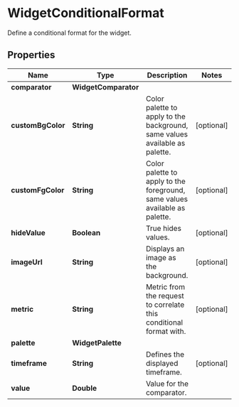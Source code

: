 # WidgetConditionalFormat

Define a conditional format for the widget.

## Properties

| Name              | Type                 | Description                                                                 | Notes      |
| ----------------- | -------------------- | --------------------------------------------------------------------------- | ---------- |
| **comparator**    | **WidgetComparator** |                                                                             |
| **customBgColor** | **String**           | Color palette to apply to the background, same values available as palette. | [optional] |
| **customFgColor** | **String**           | Color palette to apply to the foreground, same values available as palette. | [optional] |
| **hideValue**     | **Boolean**          | True hides values.                                                          | [optional] |
| **imageUrl**      | **String**           | Displays an image as the background.                                        | [optional] |
| **metric**        | **String**           | Metric from the request to correlate this conditional format with.          | [optional] |
| **palette**       | **WidgetPalette**    |                                                                             |
| **timeframe**     | **String**           | Defines the displayed timeframe.                                            | [optional] |
| **value**         | **Double**           | Value for the comparator.                                                   |

